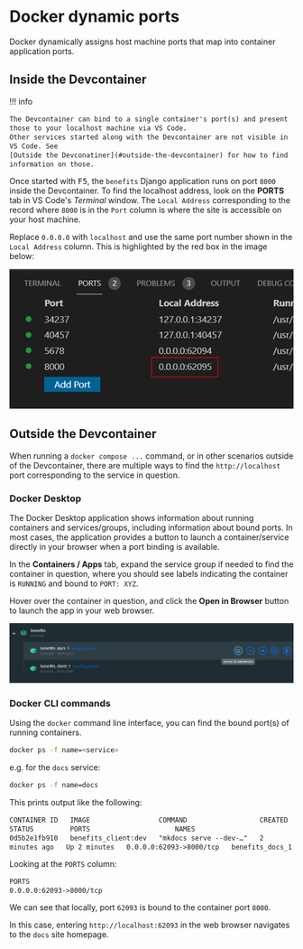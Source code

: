 # Docker dynamic ports

Docker dynamically assigns host machine ports that map into container application ports.

## Inside the Devcontainer

!!! info

    The Devcontainer can bind to a single container's port(s) and present those to your localhost machine via VS Code.
    Other services started along with the Devcontainer are not visible in VS Code. See
    [Outside the Devconatiner](#outside-the-devcontainer) for how to find information on those.

Once started with <kbd>F5</kbd>, the `benefits` Django application runs on port `8000` inside the Devcontainer. To find the localhost
address, look on the **PORTS** tab in VS Code's _Terminal_ window. The `Local Address` corresponding to the record where
`8000` is in the `Port` column is where the site is accessible on your host machine.

Replace `0.0.0.0` with `localhost` and use the same port number shown in the `Local Address` column. This is highlighted by the
red box in the image below:

![Screenshot showing a Local Address for a conatiner application](img/ports-local-address.png)

## Outside the Devcontainer

When running a `docker compose ...` command, or in other scenarios outside of the Devcontainer, there are multiple ways to find
the `http://localhost` port corresponding to the service in question.

### Docker Desktop

The Docker Desktop application shows information about running containers and services/groups, including information about
bound ports. In most cases, the application provides a button to launch a container/service directly in your browser when a
port binding is available.

In the **Containers / Apps** tab, expand the service group if needed to find the container in question, where you should see
labels indicating the container is `RUNNING` and bound to `PORT: XYZ`.

Hover over the container in question, and click the **Open in Browser** button to launch the app in your web browser.

![Screenshot showing the "Open in Browser" button for a service in Docker Desktop](img/docker-desktop-open-in-browser.png)

### Docker CLI commands

Using the `docker` command line interface, you can find the bound port(s) of running containers.

```bash
docker ps -f name=<service>
```

e.g. for the `docs` service:

```bash
docker ps -f name=docs
```

This prints output like the following:

```console
CONTAINER ID   IMAGE                 COMMAND                  CREATED         STATUS         PORTS                     NAMES
0d5b2e1fb910   benefits_client:dev   "mkdocs serve --dev-…"   2 minutes ago   Up 2 minutes   0.0.0.0:62093->8000/tcp   benefits_docs_1
```

Looking at the `PORTS` column:

```console
PORTS
0.0.0.0:62093->8000/tcp
```

We can see that locally, port `62093` is bound to the container port `8000`.

In this case, entering `http://localhost:62093` in the web browser navigates to the `docs` site homepage.

